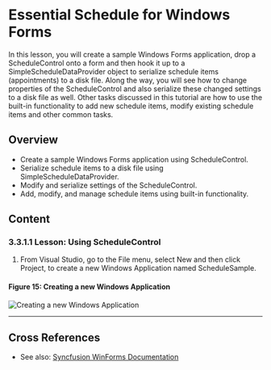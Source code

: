 <!--
source: image
domain: syncfusion-sdk
task: pdf-ocr-to-markdown
language: en
source_filename: page_025.jpeg
document_name: schedule
page_number: 025
page_id: schedule#page_025
product: Syncfusion Winforms
version: 11.4.0.26
timestamp: 2025-08-09T08:09:11Z
fidelity: lossless
-->

# Essential Schedule for Windows Forms

In this lesson, you will create a sample Windows Forms application, drop a ScheduleControl onto a form and then hook it up to a SimpleScheduleDataProvider object to serialize schedule items (appointments) to a disk file. Along the way, you will see how to change properties of the ScheduleControl and also serialize these changed settings to a disk file as well. Other tasks discussed in this tutorial are how to use the built-in functionality to add new schedule items, modify existing schedule items and other common tasks.

## Overview

- Create a sample Windows Forms application using ScheduleControl.
- Serialize schedule items to a disk file using SimpleScheduleDataProvider.
- Modify and serialize settings of the ScheduleControl.
- Add, modify, and manage schedule items using built-in functionality.

## Content

### 3.3.1.1 Lesson: Using ScheduleControl

1. From Visual Studio, go to the File menu, select New and then click Project, to create a new Windows Application named ScheduleSample.

#### Figure 15: Creating a new Windows Application

![Creating a new Windows Application](https://example.com/image_url) <!-- Insert actual image URL if available -->

---

## Cross References

- See also: [Syncfusion WinForms Documentation](https://example.com/documentation)

<!-- tags: [syncfusion, winforms, schedulecontrol, simple_schedule_data_provider, windows_forms] keywords: [serialize, schedule control, modify, adding schedules, modifying schedules, built-in functionality] -->